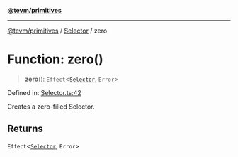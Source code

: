 [**@tevm/primitives**](../../../README.md)

***

[@tevm/primitives](../../../globals.md) / [Selector](../README.md) / zero

# Function: zero()

> **zero**(): `Effect`\<[`Selector`](../type-aliases/Selector.md), `Error`\>

Defined in: [Selector.ts:42](https://github.com/evmts/tevm-monorepo/blob/main/packages/primitives/src/Selector.ts#L42)

Creates a zero-filled Selector.

## Returns

`Effect`\<[`Selector`](../type-aliases/Selector.md), `Error`\>
